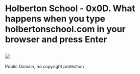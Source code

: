 #  Holberton School - 0x0D. What happens when you type holbertonschool.com in your browser and press Enter

![](https://upload.wikimedia.org/wikipedia/commons/thumb/8/82/LAMP_software_bundle.svg/400px-LAMP_software_bundle.svg.png)
---
Public Domain, no copyright protection
